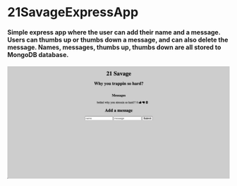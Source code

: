 # 21SavageExpressApp

#### Simple express app where the user can add their name and a message. Users can thumbs up or thumbs down a message, and can also delete the message. Names, messages, thumbs up, thumbs down are all stored to MongoDB database. 
<img src="https://github.com/betheld/savageExpressApp/blob/75273c72175187511c51b04a929de11a7955928d/public/img/savageScreenshot.jpg">
